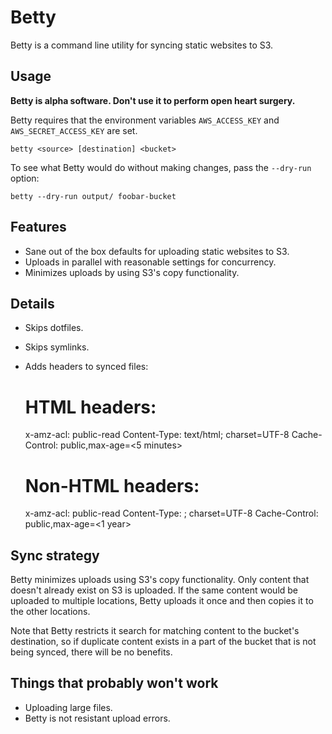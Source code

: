 # Betty

Betty is a command line utility for syncing static websites to S3.

## Usage

**Betty is alpha software. Don't use it to perform open heart surgery.**

Betty requires that the environment variables `AWS_ACCESS_KEY` and
`AWS_SECRET_ACCESS_KEY` are set.

    betty <source> [destination] <bucket>

To see what Betty would do without making changes, pass the `--dry-run` option:

    betty --dry-run output/ foobar-bucket

## Features

- Sane out of the box defaults for uploading static websites to S3.
- Uploads in parallel with reasonable settings for concurrency.
- Minimizes uploads by using S3's copy functionality.

## Details

- Skips dotfiles.
- Skips symlinks.
- Adds headers to synced files:

    # HTML headers:
    x-amz-acl: public-read
    Content-Type: text/html; charset=UTF-8
    Cache-Control: public,max-age=<5 minutes>

    # Non-HTML headers:
    x-amz-acl: public-read
    Content-Type: <content type>; charset=UTF-8
    Cache-Control: public,max-age=<1 year>

## Sync strategy

Betty minimizes uploads using S3's copy functionality. Only content that doesn't already
exist on S3 is uploaded. If the same content would be uploaded to multiple locations,
Betty uploads it once and then copies it to the other locations.

Note that Betty restricts it search for matching content to the bucket's destination,
so if duplicate content exists in a part of the bucket that is not being synced,
there will be no benefits.

## Things that probably won't work

- Uploading large files.
- Betty is not resistant upload errors.